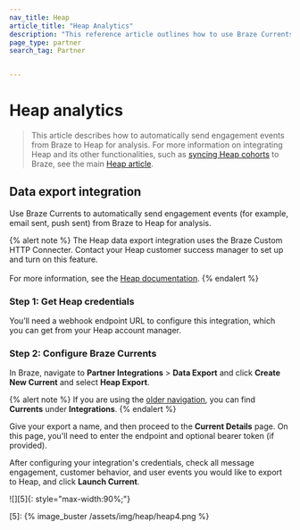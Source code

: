 ```yaml
---
nav_title: Heap
article_title: "Heap Analytics"
description: "This reference article outlines how to use Braze Currents to automatically analyze engagement events with Heap, a digital insights platform, that allows you to import Heap data to Braze, create user cohorts, as well as export Braze data to Heap to create segments."
page_type: partner
search_tag: Partner


---
```


# Heap analytics

> This article describes how to automatically send engagement events from Braze to Heap for analysis. For more information on integrating Heap and its other functionalities, such as [syncing Heap cohorts]({{site.baseurl}}/partners/data_and_infrastructure_agility/cohort_import/heap/#data-import-integration) to Braze, see the main [Heap article]({{site.baseurl}}/partners/data_and_infrastructure_agility/cohort_import/heap/).

## Data export integration

Use Braze Currents to automatically send engagement events (for example, email sent, push sent) from Braze to Heap for analysis.

{% alert note %}
The Heap data export integration uses the Braze Custom HTTP Connecter. Contact your Heap customer success manager to set up and turn on this feature. <br><br>For more information, see the [Heap documentation](https://help.heap.io/integrations/marketing-automation/braze-integration/).
{% endalert %}

### Step 1: Get Heap credentials

You’ll need a webhook endpoint URL to configure this integration, which you can get from your Heap account manager.

### Step 2: Configure Braze Currents

In Braze, navigate to **Partner Integrations** > **Data Export** and click **Create New Current** and select **Heap Export**. 

{% alert note %}
If you are using the [older navigation]({{site.baseurl}}/navigation), you can find **Currents** under **Integrations**.
{% endalert %}

Give your export a name, and then proceed to the **Current Details** page. On this page, you'll need to enter the endpoint and optional bearer token (if provided).

After configuring your integration's credentials, check all message engagement, customer behavior, and user events you would like to export to Heap, and click **Launch Current**.

![][5]{: style="max-width:90%;"}

[5]: {% image_buster /assets/img/heap/heap4.png %} 
